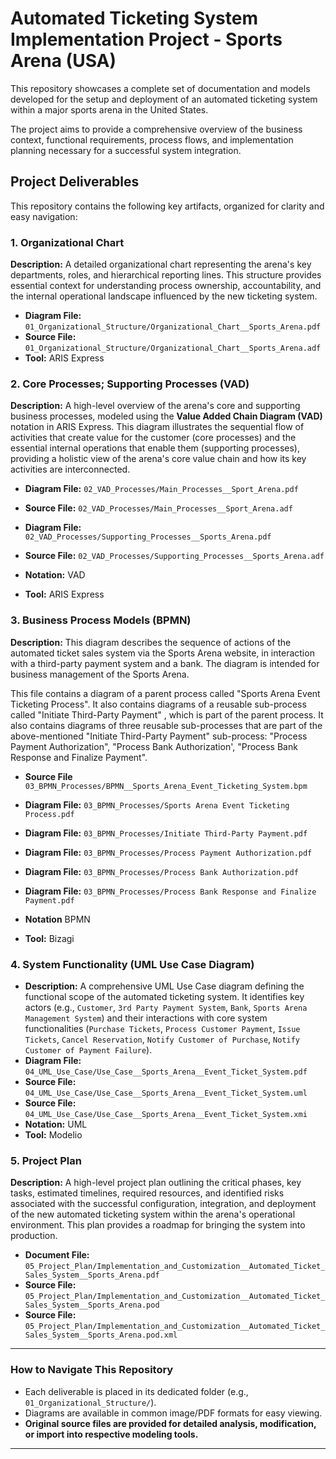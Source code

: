 # Automated Ticketing System Implementation Project - Sports Arena (USA)

This repository showcases a complete set of documentation and models developed for the setup and deployment of an automated ticketing system within a major sports arena in the United States.

The project aims to provide a comprehensive overview of the business context, functional requirements, process flows, and implementation planning necessary for a successful system integration.

## Project Deliverables

This repository contains the following key artifacts, organized for clarity and easy navigation:


### 1. Organizational Chart

**Description:** A detailed organizational chart representing the arena's key departments, roles, and hierarchical reporting lines. This structure provides essential context for understanding process ownership, accountability, and the internal operational landscape influenced by the new ticketing system.

* **Diagram File:** `01_Organizational_Structure/Organizational_Chart__Sports_Arena.pdf`
* **Source File:** `01_Organizational_Structure/Organizational_Chart__Sports_Arena.adf` 
* **Tool:** ARIS Express


### 2. Core Processes; Supporting Processes (VAD)

**Description:** A high-level overview of the arena's core and supporting business processes, modeled using the **Value Added Chain Diagram (VAD)** notation in ARIS Express. This diagram illustrates the sequential flow of activities that create value for the customer (core processes) and the essential internal operations that enable them (supporting processes), providing a holistic view of the arena's core value chain and how its key activities are interconnected.

* **Diagram File:** `02_VAD_Processes/Main_Processes__Sport_Arena.pdf`
* **Source File:** `02_VAD_Processes/Main_Processes__Sport_Arena.adf`

* **Diagram File:** `02_VAD_Processes/Supporting_Processes__Sports_Arena.pdf`
* **Source File:** `02_VAD_Processes/Supporting_Processes__Sports_Arena.adf`

* **Notation:** VAD
* **Tool:** ARIS Express


### 3. Business Process Models (BPMN)

**Description:** This diagram describes the sequence of actions of the automated ticket sales system via the Sports Arena website, in interaction with a third-party payment system and a bank. The diagram is intended for business management of the Sports Arena.

This file contains a diagram of a parent process called "Sports Arena Event Ticketing Process". It also contains diagrams of a reusable sub-process called "Initiate Third-Party Payment" , which is part of the parent process. It also contains diagrams of three reusable sub-processes that are part of the above-mentioned "Initiate Third-Party Payment" sub-process: "Process Payment Authorization", "Process Bank Authorization', "Process Bank Response and Finalize Payment".

* **Source File** `03_BPMN_Processes/BPMN__Sports_Arena_Event_Ticketing_System.bpm`
* **Diagram File:** `03_BPMN_Processes/Sports Arena Event Ticketing Process.pdf`
* **Diagram File:** `03_BPMN_Processes/Initiate Third-Party Payment.pdf`
* **Diagram File:** `03_BPMN_Processes/Process Payment Authorization.pdf`
* **Diagram File:** `03_BPMN_Processes/Process Bank Authorization.pdf`
* **Diagram File:** `03_BPMN_Processes/Process Bank Response and Finalize Payment.pdf`

* **Notation** BPMN
* **Tool:** Bizagi


### 4. System Functionality (UML Use Case Diagram)

* **Description:** A comprehensive UML Use Case diagram defining the functional scope of the automated ticketing system. It identifies key actors (e.g., `Customer`, `3rd Party Payment System`, `Bank`, `Sports Arena Management System`) and their interactions with core system functionalities (`Purchase Tickets`, `Process Customer Payment`, `Issue Tickets`, `Cancel Reservation`, `Notify Customer of Purchase`, `Notify Customer of Payment Failure`).
* **Diagram File:** `04_UML_Use_Case/Use_Case__Sports_Arena__Event_Ticket_System.pdf` 
* **Source File:** `04_UML_Use_Case/Use_Case__Sports_Arena__Event_Ticket_System.uml`
* **Source File:** `04_UML_Use_Case/Use_Case__Sports_Arena__Event_Ticket_System.xmi`
* **Notation:** UML
* **Tool:** Modelio


### 5. Project Plan


**Description:** A high-level project plan outlining the critical phases, key tasks, estimated timelines, required resources, and identified risks associated with the successful configuration, integration, and deployment of the new automated ticketing system within the arena's operational environment. This plan provides a roadmap for bringing the system into production.

* **Document File:** `05_Project_Plan/Implementation_and_Customization__Automated_Ticket_Sales_System__Sports_Arena.pdf`
* **Source File:** `05_Project_Plan/Implementation_and_Customization__Automated_Ticket_Sales_System__Sports_Arena.pod`
* **Source File:** `05_Project_Plan/Implementation_and_Customization__Automated_Ticket_Sales_System__Sports_Arena.pod.xml`

---

### How to Navigate This Repository

* Each deliverable is placed in its dedicated folder (e.g., `01_Organizational_Structure/`).
* Diagrams are available in common image/PDF formats for easy viewing.
* **Original source files are provided for detailed analysis, modification, or import into respective modeling tools.**

---
